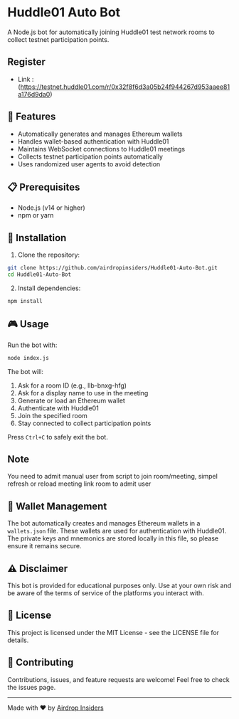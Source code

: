 # Huddle01 Auto Bot

A Node.js bot for automatically joining Huddle01 test network rooms to collect testnet participation points.

## Register

- Link : (https://testnet.huddle01.com/r/0x32f8f6d3a05b24f944267d953aaee81a176d9da0)
  

## 🚀 Features

- Automatically generates and manages Ethereum wallets
- Handles wallet-based authentication with Huddle01
- Maintains WebSocket connections to Huddle01 meetings
- Collects testnet participation points automatically
- Uses randomized user agents to avoid detection

## 📋 Prerequisites

- Node.js (v14 or higher)
- npm or yarn

## 🔧 Installation

1. Clone the repository:
```bash
git clone https://github.com/airdropinsiders/Huddle01-Auto-Bot.git
cd Huddle01-Auto-Bot
```

2. Install dependencies:
```bash
npm install
```

## 🎮 Usage

Run the bot with:
```bash
node index.js
```

The bot will:
1. Ask for a room ID (e.g., llb-bnxg-hfg)
2. Ask for a display name to use in the meeting
3. Generate or load an Ethereum wallet
4. Authenticate with Huddle01
5. Join the specified room
6. Stay connected to collect participation points

Press `Ctrl+C` to safely exit the bot.

## Note

You need to admit manual user from script to join room/meeting, simpel refresh or reload meeting link room to admit user

## 💾 Wallet Management

The bot automatically creates and manages Ethereum wallets in a `wallets.json` file. These wallets are used for authentication with Huddle01. The private keys and mnemonics are stored locally in this file, so please ensure it remains secure.

## ⚠️ Disclaimer

This bot is provided for educational purposes only. Use at your own risk and be aware of the terms of service of the platforms you interact with.

## 📄 License

This project is licensed under the MIT License - see the LICENSE file for details.

## 🤝 Contributing

Contributions, issues, and feature requests are welcome! Feel free to check the issues page.

---

Made with ❤️ by [Airdrop Insiders](https://github.com/airdropinsiders)
